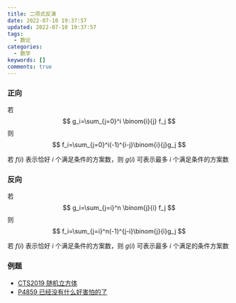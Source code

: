 ```yaml
---
title: 二项式反演
date: 2022-07-10 19:37:57
updated: 2022-07-10 19:37:57
tags:
  - 数论
categories:
  - 数学
keywords: []
comments: true
---
```

### 正向

若
$$
g_i=\sum_{j=0}^i \binom{i}{j} f_j
$$
则
$$
f_i=\sum_{j=0}^i(-1)^{i-j}\binom{i}{j}g_j
$$

若 $f(i)$ 表示恰好 $i$ 个满足条件的方案数，则 $g(i)$ 可表示最多 $i$ 个满足条件的方案数

### 反向

若
$$
g_i=\sum_{j=i}^n \binom{j}{i} f_j
$$
则
$$
f_i=\sum_{j=i}^n(-1)^{j-i}\binom{j}{i}g_j
$$

若 $f(i)$ 表示恰好 $i$ 个满足条件的方案数，则 $g(i)$ 可表示最多 $i$ 个满足的条件方案数

### 例题

- [CTS2019 随机立方体](https://www.luogu.com.cn/problem/P5400)
- [P4859 已经没有什么好害怕的了](https://www.luogu.com.cn/problem/P4859)